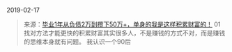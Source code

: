 2019-02-17

> 来源：[毕业1年从负债2万到攒下50万+，单身的我是这样积累财富的！](http://mp.weixin.qq.com/s?__biz=MzU3NDc5Nzc0NQ==&mid=2247484045&idx=1&sn=a7421021f67c1bccf6929e8d52517232&chksm=fd2da053ca5a29452bec11ad9a49ae695f1fdca28a6e2bc2337defb76e83812fe8eac267b1d2&scene=27#wechat_redirect)
> 01找对方法才能更快的积累财富其实很多人，不是赚钱的方式不对，而是赚钱的思维本身就有问题。 我认识一个90后

